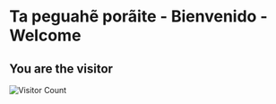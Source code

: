 # Ta peguahẽ porãite - Bienvenido - Welcome

## You are the visitor #
![Visitor Count](https://profile-counter.glitch.me/{jdromero88}/count.svg)
